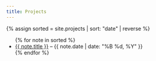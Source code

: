 ```yaml
---
title: Projects
---
```

{% assign sorted = site.projects | sort: "date" | reverse %}
<ul>
  {% for note in sorted %}
    <li>
      <a href="{{ note.url }}">{{ note.title }}</a>
      <span> – {{ note.date | date: "%B %d, %Y" }}</span>
    </li>
  {% endfor %}
</ul>
